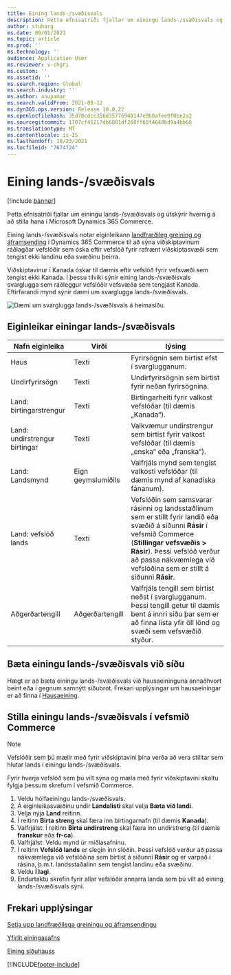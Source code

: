 ```yaml
---
title: Eining lands-/svæðisvals
description: Þetta efnisatriði fjallar um einingu lands-/svæðisvals og útskýrir hvernig á að stilla hana í Microsoft Dynamics 365 Commerce.
author: stuharg
ms.date: 09/01/2021
ms.topic: article
ms.prod: ''
ms.technology: ''
audience: Application User
ms.reviewer: v-chgri
ms.custom: ''
ms.assetid: ''
ms.search.region: Global
ms.search.industry: ''
ms.author: anupamar
ms.search.validFrom: 2021-08-12
ms.dyn365.ops.version: Release 10.0.22
ms.openlocfilehash: 35d78cdcc356d35776940147e9b0afee0f0be2a2
ms.sourcegitcommit: 1707cf45217db6801df260ff60f4648bd9a4bb68
ms.translationtype: MT
ms.contentlocale: is-IS
ms.lasthandoff: 10/23/2021
ms.locfileid: "7674724"
---
```

# <a name="countryregion-picker-module"></a>Eining lands-/svæðisvals

[!include [banner](includes/banner.md)]

Þetta efnisatriði fjallar um einingu lands-/svæðisvals og útskýrir hvernig á að stilla hana í Microsoft Dynamics 365 Commerce.

Eining lands-/svæðisvals notar eiginleikann [landfræðileg greining og áframsending](geo-detection-redirection.md) í Dynamics 365 Commerce til að sýna viðskiptavinum ráðlagðar vefslóðir sem óska eftir vefslóð fyrir rafrænt viðskiptasvæði sem tengist ekki landinu eða svæðinu þeirra.

Viðskiptavinur í Kanada óskar til dæmis eftir vefslóð fyrir vefsvæði sem tengist ekki Kanada. Í þessu tilviki sýnir eining lands-/svæðisvals svarglugga sem ráðleggur vefslóðir vefsvæða sem tengjast Kanada. Eftirfarandi mynd sýnir dæmi um svarglugga lands-/svæðisvals.

![Dæmi um svarglugga lands-/svæðisvals á heimasíðu.](./media/Geo_country-region-module-insitu.png)

## <a name="countryregion-picker-module-properties"></a>Eiginleikar einingar lands-/svæðisvals

| Nafn eiginleika              | Virði       | lýsing |
| -------------------------- | ----------- | ----------- |
| Haus                    | Texti        | Fyrirsögnin sem birtist efst í svarglugganum. |
| Undirfyrirsögn                 | Texti        | Undirfyrirsögnin sem birtist fyrir neðan fyrirsögnina. |
| Land: birtingarstrengur    | Texti        | Birtingarheiti fyrir valkost vefslóðar (til dæmis „Kanada“). |
| Land: undirstrengur birtingar | Texti        | Valkvæmur undirstrengur sem birtist fyrir valkost vefslóðar (til dæmis „enska“ eða „franska“). |
| Land: Landsmynd     | Eign geymslumiðils | Valfrjáls mynd sem tengist valkosti vefslóðar (til dæmis mynd af kanadíska fánanum). |
| Land: vefslóð lands       | Texti        | Vefslóðin sem samsvarar rásinni og landsstaðlinum sem er stillt fyrir landið eða svæðið á síðunni **Rásir** í vefsmið Commerce (**Stillingar vefsvæðis \> Rásir**). Þessi vefslóð verður að passa nákvæmlega við vefslóðina sem er stillt á síðunni **Rásir**. |
| Aðgerðartengill                | Aðgerðartengill | Valfrjáls tengill sem birtist neðst í svarglugganum. Þessi tengill getur til dæmis bent á innri síðu þar sem er að finna lista yfir öll lönd og svæði sem vefsvæðið styður. |

## <a name="add-a-countryregion-picker-module-to-a-page"></a>Bæta einingu lands-/svæðisvals við síðu

Hægt er að bæta einingu lands-/svæðisvals við hausaeininguna annaðhvort beint eða í gegnum samnýtt síðubrot. Frekari upplýsingar um hausaeiningar er að finna í [Hausaeining](author-header-module.md).

## <a name="configure-the-countryregion-picker-module-in-commerce-site-builder"></a>Stilla einingu lands-/svæðisvals í vefsmið Commerce

> [!NOTE]
> Vefslóðir sem þú mælir með fyrir viðskiptavini þína verða að vera stilltar sem hlutar lands í einingu lands-/svæðisvals.

Fyrir hverja vefslóð sem þú vilt sýna og mæla með fyrir viðskiptavini skaltu fylgja þessum skrefum í vefsmið Commerce.

1. Veldu hólfaeiningu lands-/svæðisvals.
1. Á eiginleikasvæðinu undir **Landalisti** skal velja **Bæta við landi**.
1. Velja nýja **Land** reitinn.
1. Í reitinn **Birta streng** skal færa inn birtingarnafn (til dæmis **Kanada**).
1. Valfrjálst: Í reitinn **Birta undirstreng** skal færa inn undirstreng (til dæmis **franskur** eða **fr-ca**).
1. Valfrjálst: Veldu mynd úr miðlasafninu.
1. Í reitinn **Vefslóð lands** er slegin inn slóðin. Þessi vefslóð verður að passa nákvæmlega við vefslóðina sem birtist á síðunni **Rásir** og er varpað í rásina, þ.m.t. landsstaðalinn sem tengist landinu eða svæðinu.
1. Veldu **Í lagi**.
1. Endurtaktu skrefin fyrir allar vefslóðir annarra landa sem þú vilt að eining lands-/svæðisvals sýni.

## <a name="additional-resources"></a>Frekari upplýsingar

[Setja upp landfræðilega greiningu og áframsendingu](geo-detection-redirection.md)

[Yfirlit einingasafns](starter-kit-overview.md)

[Eining síðuhauss](author-header-module.md)

[!INCLUDE[footer-include](../includes/footer-banner.md)]
